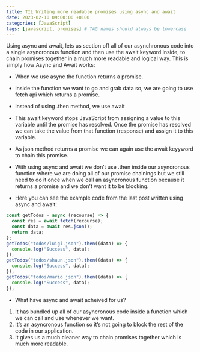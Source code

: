 ```yaml
---
title: TIL Writing more readable promises using async and await
date: 2023-02-10 09:00:00 +0100
categories: [JavaScript]
tags: [javascript, promises] # TAG names should always be lowercase
---
```


Using async and await, lets us section off all of our asynchronous code into a single asyncronous function and then use the await keyword inside, to chain promises together in a much more readable and logical way.
This is simply how Async and Await works:

- When we use async the function returns a promise.
- Inside the function we want to go and grab data so, we are going to use fetch api which returns a promise.
- Instead of using .then method, we use await
- This await keyword stops JavaScript from assigning a value to this variable until the promise has resolved. Once the promise has resolved we can take the value from that function (response) and assign it to this variable.
- As json method returns a promise we can again use the await keyyword to chain this promise.

- With using async and await we don’t use .then inside our asyncronous function where we are doing all of our promise chainings but we still need to do it once when we call an asyncronous function because it returns a promise and we don’t want it to be blocking.
- Here you can see the example code from the last post written using async and await:

```javascript
const getTodos = async (recourse) => {
  const res = await fetch(recourse);
  const data = await res.json();
  return data;
};
getTodos("todos/luigi.json").then((data) => {
  console.log("Success", data);
});
getTodos("todos/shaun.json").then((data) => {
  console.log("Success", data);
});
getTodos("todos/mario.json").then((data) => {
  console.log("Success", data);
});
```

- What have async and await acheived for us?

1. It has bundled up all of our asyncronous code inside a function which we can call and use whenever we want.
2. It’s an asyncronous function so it’s not going to block the rest of the code in our application.
3. It gives us a much cleaner way to chain promises together which is much more readable.
